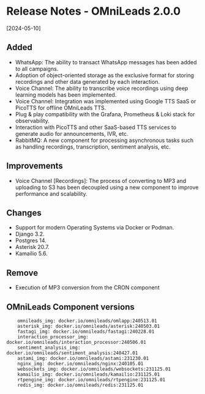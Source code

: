 # Release Notes - OMniLeads 2.0.0

[2024-05-10]

## Added

* WhatsApp: The ability to transact WhatsApp messages has been added to all campaigns.
* Adoption of object-oriented storage as the exclusive format for storing recordings and other data generated by each interaction.
* Voice Channel: The ability to transcribe voice recordings using deep learning models has been implemented.
* Voice Channel: Integration was implemented using Google TTS SaaS or PicoTTS for offline OMniLeads TTS.
* Plug & play compatibility with the Grafana, Prometheus & Loki stack for observability.
* Interaction with PicoTTS and other SaaS-based TTS services to generate audio for announcements, IVR, etc.
* RabbitMQ: A new component for processing asynchronous tasks such as handling recordings, transcription, sentiment analysis, etc.

## Improvements

* Voice Channel [Recordings]: The process of converting to MP3 and uploading to S3 has been decoupled using a new component to improve performance and scalability.

## Changes 

* Support for modern Operating Systems via Docker or Podman.
* Django 3.2.
* Postgres 14.
* Asterisk 20.7.
* Kamailio 5.6.

## Remove

* Execution of MP3 conversion from the CRON component

## OMniLeads Component versions

```
    omnileads_img: docker.io/omnileads/omlapp:240513.01
    asterisk_img: docker.io/omnileads/asterisk:240503.01
    fastagi_img: docker.io/omnileads/fastagi:240228.01
    interaction_processor_img: docker.io/omnileads/interaction_processor:240506.01
    sentiment_analysis_img: docker.io/omnileads/sentiment_analysis:240427.01
    astami_img: docker.io/omnileads/astami:231230.01
    nginx_img: docker.io/omnileads/nginx:240105.01
    websockets_img: docker.io/omnileads/websockets:231125.01
    kamailio_img: docker.io/omnileads/kamailio:231125.01
    rtpengine_img: docker.io/omnileads/rtpengine:231125.01
    redis_img: docker.io/omnileads/redis:231125.01
```